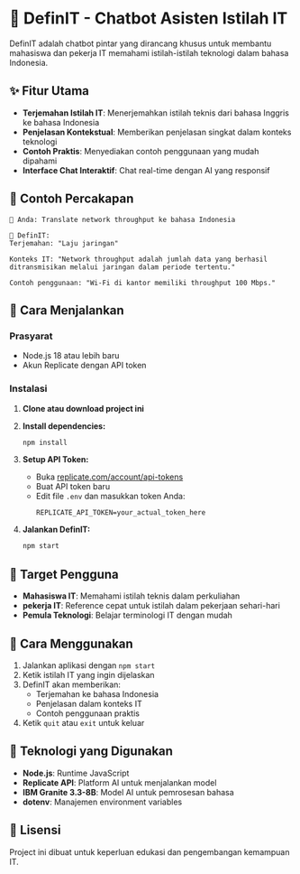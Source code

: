 # 🤖 DefinIT - Chatbot Asisten Istilah IT

DefinIT adalah chatbot pintar yang dirancang khusus untuk membantu mahasiswa dan pekerja IT memahami istilah-istilah teknologi dalam bahasa Indonesia.

## ✨ Fitur Utama

- **Terjemahan Istilah IT**: Menerjemahkan istilah teknis dari bahasa Inggris ke bahasa Indonesia
- **Penjelasan Kontekstual**: Memberikan penjelasan singkat dalam konteks teknologi
- **Contoh Praktis**: Menyediakan contoh penggunaan yang mudah dipahami
- **Interface Chat Interaktif**: Chat real-time dengan AI yang responsif

## 💬 Contoh Percakapan

```
👤 Anda: Translate network throughput ke bahasa Indonesia

🤖 DefinIT:
Terjemahan: "Laju jaringan"

Konteks IT: "Network throughput adalah jumlah data yang berhasil ditransmisikan melalui jaringan dalam periode tertentu."

Contoh penggunaan: "Wi-Fi di kantor memiliki throughput 100 Mbps."
```

## 🚀 Cara Menjalankan

### Prasyarat

- Node.js 18 atau lebih baru
- Akun Replicate dengan API token

### Instalasi

1. **Clone atau download project ini**

2. **Install dependencies:**

   ```bash
   npm install
   ```

3. **Setup API Token:**

   - Buka [replicate.com/account/api-tokens](https://replicate.com/account/api-tokens)
   - Buat API token baru
   - Edit file `.env` dan masukkan token Anda:
     ```
     REPLICATE_API_TOKEN=your_actual_token_here
     ```

4. **Jalankan DefinIT:**
   ```bash
   npm start
   ```

## 🎯 Target Pengguna

- **Mahasiswa IT**: Memahami istilah teknis dalam perkuliahan
- **pekerja IT**: Reference cepat untuk istilah dalam pekerjaan sehari-hari
- **Pemula Teknologi**: Belajar terminologi IT dengan mudah

## 📝 Cara Menggunakan

1. Jalankan aplikasi dengan `npm start`
2. Ketik istilah IT yang ingin dijelaskan
3. DefinIT akan memberikan:
   - Terjemahan ke bahasa Indonesia
   - Penjelasan dalam konteks IT
   - Contoh penggunaan praktis
4. Ketik `quit` atau `exit` untuk keluar

## 🔧 Teknologi yang Digunakan

- **Node.js**: Runtime JavaScript
- **Replicate API**: Platform AI untuk menjalankan model
- **IBM Granite 3.3-8B**: Model AI untuk pemrosesan bahasa
- **dotenv**: Manajemen environment variables

## 📄 Lisensi

Project ini dibuat untuk keperluan edukasi dan pengembangan kemampuan IT.
